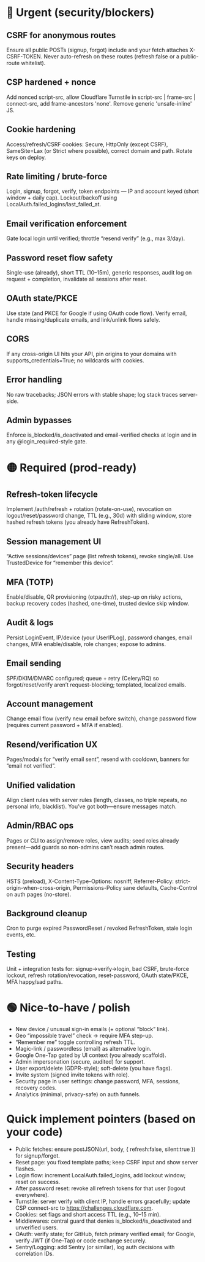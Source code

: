 # 🔴 Urgent (security/blockers)

## CSRF for anonymous routes
Ensure all public POSTs (signup, forgot) include <meta name="csrf-token" content="{{ csrf_token() }}"> and your fetch attaches X-CSRF-TOKEN. Never auto-refresh on these routes (refresh:false or a public-route whitelist).
## CSP hardened + nonce
Add nonced script-src, allow Cloudflare Turnstile in script-src | frame-src | connect-src, add frame-ancestors 'none'. Remove generic 'unsafe-inline' JS.
## Cookie hardening
Access/refresh/CSRF cookies: Secure, HttpOnly (except CSRF), SameSite=Lax (or Strict where possible), correct domain and path. Rotate keys on deploy.
## Rate limiting / brute-force
Login, signup, forgot, verify, token endpoints — IP and account keyed (short window + daily cap). Lockout/backoff using LocalAuth.failed_logins/last_failed_at.
## Email verification enforcement
Gate local login until verified; throttle “resend verify” (e.g., max 3/day).
## Password reset flow safety
Single-use (already), short TTL (10–15m), generic responses, audit log on request + completion, invalidate all sessions after reset.
## OAuth state/PKCE
Use state (and PKCE for Google if using OAuth code flow). Verify email, handle missing/duplicate emails, and link/unlink flows safely.
## CORS
If any cross-origin UI hits your API, pin origins to your domains with supports_credentials=True; no wildcards with cookies.
## Error handling
No raw tracebacks; JSON errors with stable shape; log stack traces server-side.
## Admin bypasses
Enforce is_blocked/is_deactivated and email-verified checks at login and in any @login_required-style gate.





# 🟡 Required (prod-ready)

## Refresh-token lifecycle
Implement /auth/refresh + rotation (rotate-on-use), revocation on logout/reset/password change, TTL (e.g., 30d) with sliding window, store hashed refresh tokens (you already have RefreshToken).
## Session management UI
“Active sessions/devices” page (list refresh tokens), revoke single/all. Use TrustedDevice for “remember this device”.
## MFA (TOTP)
Enable/disable, QR provisioning (otpauth://), step-up on risky actions, backup recovery codes (hashed, one-time), trusted device skip window.
## Audit & logs
Persist LoginEvent, IP/device (your UserIPLog), password changes, email changes, MFA enable/disable, role changes; expose to admins.
## Email sending
SPF/DKIM/DMARC configured; queue + retry (Celery/RQ) so forgot/reset/verify aren’t request-blocking; templated, localized emails.
## Account management
Change email flow (verify new email before switch), change password flow (requires current password + MFA if enabled).
## Resend/verification UX
Pages/modals for “verify email sent”, resend with cooldown, banners for “email not verified”.
## Unified validation
Align client rules with server rules (length, classes, no triple repeats, no personal info, blacklist). You’ve got both—ensure messages match.
## Admin/RBAC ops
Pages or CLI to assign/remove roles, view audits; seed roles already present—add guards so non-admins can’t reach admin routes.
## Security headers
HSTS (preload), X-Content-Type-Options: nosniff, Referrer-Policy: strict-origin-when-cross-origin, Permissions-Policy sane defaults, Cache-Control on auth pages (no-store).
## Background cleanup
Cron to purge expired PasswordReset / revoked RefreshToken, stale login events, etc.
## Testing
Unit + integration tests for: signup→verify→login, bad CSRF, brute-force lockout, refresh rotation/revocation, reset-password, OAuth state/PKCE, MFA happy/sad paths.






# 🟢 Nice-to-have / polish

- New device / unusual sign-in emails (+ optional “block” link).
- Geo “impossible travel” check → require MFA step-up.
- “Remember me” toggle controlling refresh TTL.
- Magic-link / passwordless (email) as alternative login.
- Google One-Tap gated by UI context (you already scaffold).
- Admin impersonation (secure, audited) for support.
- User export/delete (GDPR-style); soft-delete (you have flags).
- Invite system (signed invite tokens with role).
- Security page in user settings: change password, MFA, sessions, recovery codes.
- Analytics (minimal, privacy-safe) on auth funnels.





# Quick implement pointers (based on your code)

- Public fetches: ensure postJSON(url, body, { refresh:false, silent:true }) for signup/forgot.
- Reset page: you fixed template paths; keep CSRF input and show server flashes.
- Login flow: increment LocalAuth.failed_logins, add lockout window; reset on success.
- After password reset: revoke all refresh tokens for that user (logout everywhere).
- Turnstile: server verify with client IP, handle errors gracefully; update CSP connect-src to https://challenges.cloudflare.com.
- Cookies: set flags and short access TTL (e.g., 10–15 min).
- Middlewares: central guard that denies is_blocked/is_deactivated and unverified users.
- OAuth: verify state; for GitHub, fetch primary verified email; for Google, verify JWT (if One-Tap) or code exchange securely.
- Sentry/Logging: add Sentry (or similar), log auth decisions with correlation IDs.